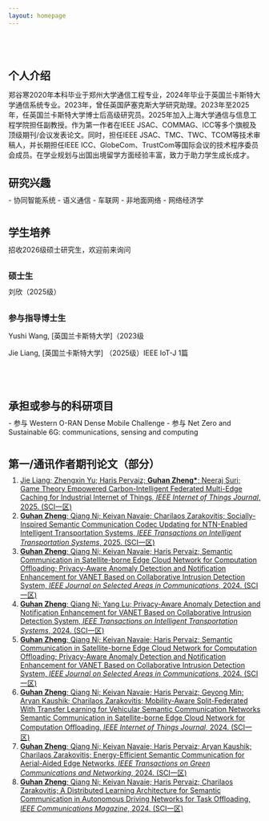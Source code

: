 ```yaml
---
layout: homepage
---
```


<h1 id="about-me"></h1>

<h2 style="margin: 80px 0px 10px;">个人介绍</h2>


郑谷寒2020年本科毕业于郑州大学通信工程专业，2024年毕业于英国兰卡斯特大学通信系统专业。2023年，曾任英国萨塞克斯大学研究助理。2023年至2025年，任英国兰卡斯特大学博士后高级研究员。2025年加入上海大学通信与信息工程学院担任副教授。作为第一作者在IEEE JSAC、COMMAG、ICC等多个旗舰及顶级期刊/会议发表论文。同时，担任IEEE JSAC、TMC、TWC、TCOM等技术审稿人，并长期担任IEEE ICC、GlobeCom、TrustCom等国际会议的技术程序委员会成员。在学业规划与出国出境留学方面经验丰富，致力于助力学生成长成才。

<h2 style="margin: 30px 0px 10px;">研究兴趣</h2>
- 协同智能系统
- 语义通信
- 车联网
- 非地面网络
- 网络经济学


<h1 id="group"></h1>
<h2 style="margin: 30px 0px 10px;">学生培养</h2>
招收2026级硕士研究生，欢迎前来询问

<h3 style="margin: 30px 0px 10px;">硕士生</h3>
刘欣（2025级）

<h3 style="margin: 30px 0px 10px;">参与指导博士生</h3>
<p>Yushi Wang, [英国兰卡斯特大学]（2023级</p>
<p>Jie Liang, [英国兰卡斯特大学] （2025级）IEEE IoT-J 1篇</p>

<h1 id="porject"></h1>
<h2 style="margin: 80px 0px 10px;">承担或参与的科研项目</h2>
- 参与 Western O-RAN Dense Mobile Challenge
- 参与 Net Zero and Sustainable 6G: communications, sensing and computing

  
<h1 id="publication"></h1>
<h2 style="margin: 30px 0px 10px;">第一/通讯作者期刊论文（部分）</h2>
<ol style="margin:0 0 5px;">
  <li><a href="https://ieeexplore.ieee.org/abstract/document/11075850"><autocolor>Jie Liang; Zhengxin Yu; Haris Pervaiz; <strong>Guhan Zheng*</strong>; Neeraj Suri; Game Theory Empowered Carbon-Intelligent Federated Multi-Edge Caching for Industrial Internet of Things, <em>IEEE Internet of Things Journal</em>, 2025. (SCI一区)</autocolor></a></li>
  <li><a href="https://ieeexplore.ieee.org/abstract/document/10919123"><autocolor><strong>Guhan Zheng</strong>; Qiang Ni; Keivan Navaie; Charilaos Zarakovitis; Socially-Inspired Semantic Communication Codec Updating for NTN-Enabled Intelligent Transportation Systems, <em>IEEE Transactions on Intelligent Transportation Systems</em>, 2025. (SCI一区)</autocolor></a></li>
  <li><a href="https://ieeexplore.ieee.org/abstract/document/10445211"><autocolor><strong>Guhan Zheng</strong>; Qiang Ni; Keivan Navaie; Haris Pervaiz; Semantic Communication in Satellite-borne Edge Cloud Network for Computation Offloading; Privacy-Aware Anomaly Detection and Notification Enhancement for VANET Based on Collaborative Intrusion Detection System, <em>IEEE Journal on Selected Areas in Communications</em>, 2024. (SCI一区)</autocolor></a></li>
  <li><a href="https://ieeexplore.ieee.org/document/10734671"><autocolor><strong>Guhan Zheng</strong>; Qiang Ni; Yang Lu; Privacy-Aware Anomaly Detection and Notification Enhancement for VANET Based on Collaborative Intrusion Detection System, <em>IEEE Transactions on Intelligent Transportation Systems</em>, 2024. (SCI一区)</autocolor></a></li>
  <li><a href="https://ieeexplore.ieee.org/abstract/document/10445211"><autocolor><strong>Guhan Zheng</strong>; Qiang Ni; Keivan Navaie; Haris Pervaiz; Semantic Communication in Satellite-borne Edge Cloud Network for Computation Offloading; Privacy-Aware Anomaly Detection and Notification Enhancement for VANET Based on Collaborative Intrusion Detection System, <em>IEEE Journal on Selected Areas in Communications</em>, 2024. (SCI一区)</autocolor></a></li>
  <li><a href="https://ieeexplore.ieee.org/abstract/document/10416926"><autocolor><strong>Guhan Zheng</strong>; Qiang Ni; Keivan Navaie; Haris Pervaiz; Geyong Min; Aryan Kaushik; Charilaos Zarakovitis; Mobility-Aware Split-Federated With Transfer Learning for Vehicular Semantic
Communication Networks Semantic Communication in Satellite-borne Edge Cloud Network for Computation Offloading, <em>IEEE Internet of Things Journal</em>, 2024. (SCI一区)</autocolor></a></li>
  <li><a href="https://ieeexplore.ieee.org/abstract/document/10527365"><autocolor><strong>Guhan Zheng</strong>; Qiang Ni; Keivan Navaie; Haris Pervaiz; Aryan Kaushik; Charilaos Zarakovitis; Energy-Efficient Semantic Communication for Aerial-Aided Edge Networks, <em>IEEE Transactions on Green Communications and Networking</em>, 2024. (SCI一区)</autocolor></a></li>
  <li><a href="https://ieeexplore.ieee.org/abstract/document/10328182"><autocolor><strong>Guhan Zheng</strong>; Qiang Ni; Keivan Navaie; Haris Pervaiz; Charilaos Zarakovitis; A Distributed Learning Architecture for Semantic Communication in Autonomous Driving Networks for Task Offloading, <em>IEEE Communications Magazine</em>, 2024. (SCI一区)</autocolor></a></li>
</ol>
  

